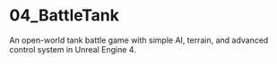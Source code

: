 # 04_BattleTank
An open-world tank battle game with simple AI, terrain, and advanced control system in Unreal Engine 4.
